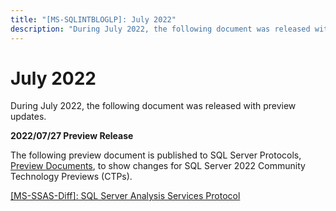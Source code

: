 ```yaml
---
title: "[MS-SQLINTBLOGLP]: July 2022"
description: "During July 2022, the following document was released with preview updates. 2022/07/27 Preview Release The following preview document is"
---
```


# July 2022

<p>During July 2022, the following document was released with
preview updates.</p>
<p><b>2022/07/27 Preview
Release</b></p>
<p>The following preview document is published to SQL Server
Protocols, <span><a href="https://docs.microsoft.com/en-us/openspecs/sql_server_protocols/ms-sqlprotlp/9523bb93-328f-4e27-9b1b-a0aab77ebcf0">Preview
Documents</a></span>, to show changes for SQL Server 2022 Community Technology
Previews (CTPs).<b></b></p>
<p><span><a href="https://sqlprotocoldoc.blob.core.windows.net/productionsqlarchives/MS-SSAS/%5bMS-SSAS%5d-220727-diff.pdf">[MS-SSAS-Diff]:
SQL Server Analysis Services Protocol</a></span></p>

                